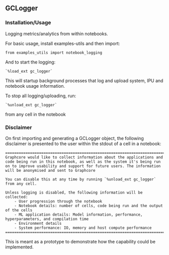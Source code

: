 ## GCLogger

### Installation/Usage
Logging metrics/analytics from within notebooks.

For basic usage, install examples-utils and then import:
```
from examples_utils import notebook_logging
```

And to start the logging:
```
`%load_ext gc_logger`
```

This will startup background processes that log and upload system, IPU and notebook usage information.

To stop all logging/uploading, run:
```
`%unload_ext gc_logger`
```
from any cell in the notebook

### Disclaimer

On first importing and generating a GCLogger object, the following disclaimer is presented to the user within the stdout of a cell in a notebook:
```
============================================================================================================================================
Graphcore would like to collect information about the applications and code being run in this notebook, as well as the system it's being run 
on to improve usability and support for future users. The information will be anonymised and sent to Graphcore 

You can disable this at any time by running `%unload_ext gc_logger` from any cell.

Unless logging is disabled, the following information will be collected:
	- User progression through the notebook
	- Notebook details: number of cells, code being run and the output of the cells
	- ML application details: Model information, performance, hyperparameters, and compilation time
	- Environment details
	- System performance: IO, memory and host compute performance
=============================================================================================================================================
```

This is meant as a prototype to demonstrate how the capability could be implemented.
